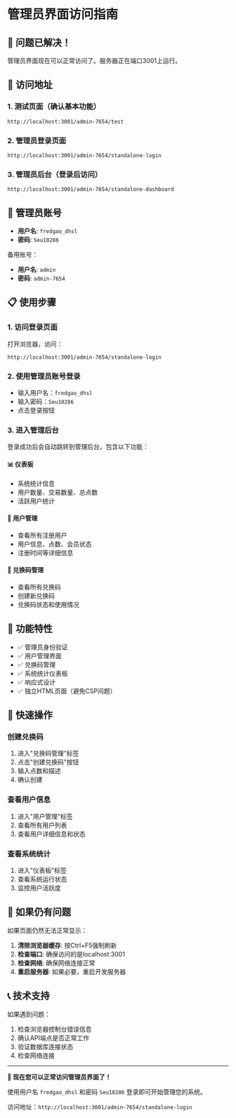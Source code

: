 # 管理员界面访问指南

## 🎉 问题已解决！

管理员界面现在可以正常访问了。服务器正在端口3001上运行。

## 🎯 访问地址

### 1. 测试页面（确认基本功能）
```
http://localhost:3001/admin-7654/test
```

### 2. 管理员登录页面
```
http://localhost:3001/admin-7654/standalone-login
```

### 3. 管理员后台（登录后访问）
```
http://localhost:3001/admin-7654/standalone-dashboard
```

## 👤 管理员账号

- **用户名**: `fredgao_dhsl`
- **密码**: `Seu10286`

备用账号：
- **用户名**: `admin`
- **密码**: `admin-7654`

## 📋 使用步骤

### 1. 访问登录页面
打开浏览器，访问：
```
http://localhost:3001/admin-7654/standalone-login
```

### 2. 使用管理员账号登录
- 输入用户名：`fredgao_dhsl`
- 输入密码：`Seu10286`
- 点击登录按钮

### 3. 进入管理后台
登录成功后会自动跳转到管理后台，包含以下功能：

#### 📊 仪表板
- 系统统计信息
- 用户数量、交易数量、总点数
- 活跃用户统计

#### 👥 用户管理
- 查看所有注册用户
- 用户信息、点数、会员状态
- 注册时间等详细信息

#### 🎫 兑换码管理
- 查看所有兑换码
- 创建新兑换码
- 兑换码状态和使用情况

## 🔧 功能特性

- ✅ 管理员身份验证
- ✅ 用户管理界面
- ✅ 兑换码管理
- ✅ 系统统计仪表板
- ✅ 响应式设计
- ✅ 独立HTML页面（避免CSP问题）

## 🚀 快速操作

### 创建兑换码
1. 进入"兑换码管理"标签
2. 点击"创建兑换码"按钮
3. 输入点数和描述
4. 确认创建

### 查看用户信息
1. 进入"用户管理"标签
2. 查看所有用户列表
3. 查看用户详细信息和状态

### 查看系统统计
1. 进入"仪表板"标签
2. 查看系统运行状态
3. 监控用户活跃度

## 🔄 如果仍有问题

如果页面仍然无法正常显示：

1. **清除浏览器缓存**: 按Ctrl+F5强制刷新
2. **检查端口**: 确保访问的是localhost:3001
3. **检查网络**: 确保网络连接正常
4. **重启服务器**: 如果必要，重启开发服务器

## 📞 技术支持

如果遇到问题：
1. 检查浏览器控制台错误信息
2. 确认API端点是否正常工作
3. 验证数据库连接状态
4. 检查网络连接

---

**🎉 现在您可以正常访问管理员界面了！**

使用用户名 `fredgao_dhsl` 和密码 `Seu10286` 登录即可开始管理您的系统。

访问地址：`http://localhost:3001/admin-7654/standalone-login`
